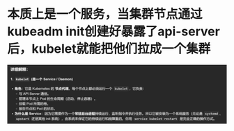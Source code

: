 # 本质上是一个服务，当集群节点通过kubeadm init创建好暴露了api-server后，kubelet就能把他们拉成一个集群
![alt text](README_Images/README/image.png)